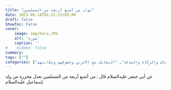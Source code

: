 ```yaml
---
title: "ثواب من أشبع أربعة من المسلمين"
date: 2023-06-14T01:21:13+03:00
draft: false
ShowToc: False
cover:
    image: img/hala.JPG
    alt: 'صورة'
    caption: ''
#    hidden: false
summary: 
tags: [""]
categories: ["الإنفاق والزكاة والصدقة", "التعامل مع الآخرين وحقوقهم ومكانتهم"]
---
```

عن أبي جعفر
عليه‌السلام قال : من أشبع أربعة من المسلمين تعدل محررة من ولد
إسماعيل عليه‌السلام.

